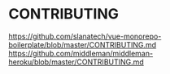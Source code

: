 # CONTRIBUTING

https://github.com/slanatech/vue-monorepo-boilerplate/blob/master/CONTRIBUTING.md
https://github.com/middleman/middleman-heroku/blob/master/CONTRIBUTING.md

